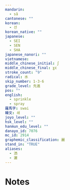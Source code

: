 ```yaml
---
mandarin:
  - sǎ
cantonese: ""
korean:
  - 선
korean_native: ""
japanese:
  - SEI
  - SEN
  - SHA
japanese_nanori: ""
vietnamese:
middle_chinese_initial: ʃ
middle_chinese_final: ɣɛ
stroke_count: "9"
radical: 水
skip_number: 1-3-6
grade_level: 先進
pos: ""
english:
  - sprinkle
  - spray
羅馬字: swai
韓文: 쇄
joyo_level: ""
hsk_level: ""
hanmun_edu_level: ""
danayo_id: 7076
mc_id: 2914
graphemic_classification: 麗
stand_in: "TRUE"
aliases:
  - 洒
  - 灑
---
```


# Notes
